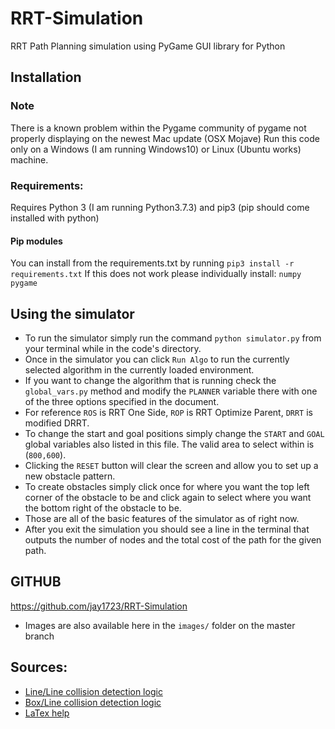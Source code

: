 # RRT-Simulation
RRT Path Planning simulation using PyGame GUI library for Python

## Installation

### Note
There is a known problem within the Pygame community of pygame not properly displaying on the newest Mac update (OSX Mojave)
Run this code only on a Windows (I am running Windows10) or Linux (Ubuntu works) machine. 

### Requirements:
Requires Python 3 (I am running Python3.7.3) and pip3 (pip should come installed with python)

#### Pip modules
You can install from the requirements.txt by running `pip3 install -r requirements.txt`
If this does not work please individually install:
`numpy`
`pygame`

## Using the simulator
* To run the simulator simply run the command `python simulator.py` from your terminal while in the code's directory. 
* Once in the simulator you can click `Run Algo` to run the currently selected algorithm in the currently loaded environment.
* If you want to change the algorithm that is running check the `global_vars.py` method and modify the `PLANNER` variable there with one of the three options specified in the document. 
* For reference `ROS` is RRT One Side, `ROP` is RRT Optimize Parent, `DRRT` is modified DRRT.
* To change the start and goal positions simply change the `START` and `GOAL` global variables also listed in this file. The valid area to select within is (`800,600`).
* Clicking the `RESET` button will clear the screen and allow you to set up a new obstacle pattern. 
* To create obstacles simply click once for where you want the top left corner of the obstacle to be and click again to select where you want the bottom right of the obstacle to be. 
* Those are all of the basic features of the simulator as of right now. 
* After you exit the simulation you should see a line in the terminal that outputs the number of nodes and the total cost of the path for the given path. 

## GITHUB
https://github.com/jay1723/RRT-Simulation
* Images are also available here in the `images/` folder on the master branch

## Sources:
* [Line/Line collision detection logic](http://www.jeffreythompson.org/collision-detection/line-line.php)
* [Box/Line collision detection logic](http://www.jeffreythompson.org/collision-detection/line-rect.php)
* [LaTex help](https://tex.stackexchange.com/questions/219816/algorithm-in-ieee-format)
